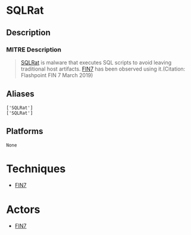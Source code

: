 
# SQLRat

## Description

### MITRE Description

> [SQLRat](https://attack.mitre.org/software/S0390) is malware that executes SQL scripts to avoid leaving traditional host artifacts. [FIN7](https://attack.mitre.org/groups/G0046) has been observed using it.(Citation: Flashpoint FIN 7 March 2019)

## Aliases

```
['SQLRat']
['SQLRat']
```

## Platforms

```
None
```

# Techniques


* [FIN7](../techniques/FIN7.md)


# Actors


* [FIN7](../actors/FIN7.md)

